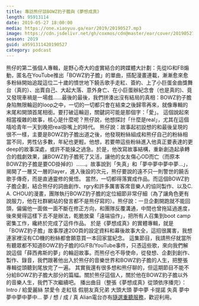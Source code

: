 ```yaml
---
title: 專訪熊仔談BOWZ豹子膽與《夢想成真》
length: 95913114
date: 2019-05-27 18:00:00
media: https://one.xiaoyuu.ga/ear/2019/20190527.mp3
image: https://cdn.jsdelivr.net/gh/coxmos/cdn@master/ear/cover/20190527.jpeg
season: 2019
guid: a9591311420190527
category: podcast
---
```


熊仔的第二張個人專輯，是野心奇大的虛實結合的跨媒體大計劃：先從IG和FB煽動，匿名在YouTube推出「BOWZ豹子膽」的單曲，搭配漫畫連載，漸漸愈來愈多粉絲開始追蹤這位二十歲的憤世地下饒舌歌手走紅、簽約、上了小巨蛋金曲獎舞台（真的）、出賣自己、大起大落、意外身亡、在小巨蛋辦紀念會（也是真的)、竟又發現車禍是一場戲……最後的最後，我們拼湊出沒有結局的真相：BOWZ豹子膽身陷無限輪迴的loop之中，一切的一切都只會在結束之後歸零再來，就像專輯的末尾和開頭首尾相銜。要打破這輪迴，關鍵詞可能是那個字：「愛」。
這個說起來相當複雜的故事，核心是什麼呢？熊仔說，他想探討「什麼是real」，尤其在這個嘻哈青年一天到晚把real掛嘴上的時代。
熊仔說：故事起初設想的和最後呈現的很不一樣，主要是BOWZ豹子膽出道之後，他發現粉絲組成和熊仔自己的粉絲相當不同，男性佔多數，年紀也更輕。他想，若要帶這些粉絲進入他真正要表達的更deep的故事深處，或許不能操之過急。於是，他改寫故事結構，重新創造起承轉合的戲劇效果，讓BOWZ豹子膽死了又活，讓他的女友傷心OD而亡（而原本BOWZ豹子膽是要OD掛掉的）……。故事說到「失真」和「夢中夢中夢中夢…」，揭開了一層又一層的layer，進入後設的次元，熊仔要說的遠不只一則警世的饒舌歌手傳奇，而是直通靈修的覺悟。
當然，一切都得落實成作品。而這個BOWZ豹子膽企劃，結合熊仔的詞曲創作、rgry和許多厲害客席音樂人的協同製作、以及C. A. CHOU的漫畫，團隊執行BOWZ豹子膽的定位細節非常仔細（為了讓角色更有說服力，他在社群網站的發言都不是熊仔寫的）。熊仔說：一旦企劃開跑就不能回頭，偏偏他一面做一面不斷在修正方向，和團隊反覆溝通，中間也曾拖延過進度，後來覺得這樣下去不是辦法，乾脆放棄「遠端協作」，把所有人召集到boot camp密集工作，纔終於完成了這件作品。
於是《夢想成真》的實體專輯，就是「BOWZ豹子膽」故事厚達200頁的設定資料和幕後故事大全，這招很厲害，我想連家裡沒有CD機的粉絲都會願意買一本回家當紀念。
這集節目，我請熊仔就當所有聽眾都不知道BOWZ豹子膽的IG/FB/YouTube事件，只憑這些歌，來向我們解說這個「薛西弗斯的夢」的輪迴故事。而熊仔也不辱使命，從發想、企劃到創作、製作、錄音，我們跟著他出入於熊仔的音樂世界和BOWZ豹子膽的人生，把整張專輯從頭聽到尾放完了一遍。
其實我還有很多想和熊仔聊的，但這期節目不能不分給BOWZ豹子膽大部分的篇幅。關於熊仔這個人，關於他在BOWZ豹子膽以外的音樂人生，我們下次繼續吧。
播出曲目（整張《夢想成真》從頭依序播完）：
Intro / 給愛麗絲
禁愛令
走紅毯
假朋友真兄弟
大頭大頭
夢中夢
卡提諾
失真
夢中夢中夢中夢中…
夢 / 想 / 成 / 真
Alian電台亦有<a href="http://alian963.ipcf.org.tw/programs_view.php">隨選重聽服務</a>，歡迎利用。

